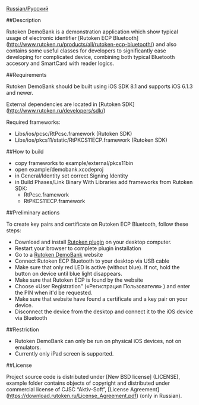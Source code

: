 [Russian/Русский](README_RUS.mdown) 

##Description

Rutoken DemoBank is a demonstration application which show typical usage of electronic identifier [Rutoken ECP Bluetooth] (http://www.rutoken.ru/products/all/rutoken-ecp-bluetooth/) and also contains some useful classes for developers to significantly ease developing for complicated device, combining both typical Bluetooth accesory and SmartCard with reader logics.

##Requirements

Rutoken DemoBank should be built using iOS SDK 8.1 and supports iOS 6.1.3 and newer.

External dependencies are located in [Rutoken SDK] (http://www.rutoken.ru/developers/sdk/) 

Required frameworks:
* Libs/ios/pcsc/RtPcsc.framework (Rutoken SDK)
* Libs/ios/pkcs11/static/RtPKCS11ECP.framework (Rutoken SDK)

##How to build
* copy frameworks to example/external/pkcs11bin
* open example/demobank.xcodeproj
* in General/Identity set correct Signing Identity
* in Build Phases/Link Binary With Libraries add frameworks from Rutoken SDK:
	- RtPcsc.framework
	- RtPKCS11ECP.framework

##Preliminary actions

To create key pairs and certificate on Rutoken ECP Bluetooth, follow these steps:

* Download and install [Rutoken plugin](http://www.rutoken.ru/products/all/rutoken-plugin/) on your desktop computer.
* Restart your browser to complete plugin installation
* Go to a [Rutoken DemoBank](http://demobank.rutoken.ru) website
* Connect Rutoken ECP Bluetooth to your desktop via USB cable
* Make sure that only red LED is active (without blue). If not, hold the button on device until blue light disappears.
* Make sure that Rutoken ECP is found by the website
* Choose «User Registration” («Регистрация Пользователя» ) and enter the PIN when it'd be requested.
* Make sure that website have found a certificate and a key pair on your device.
* Disconnect the device from the desktop and connect it to the iOS device via Bluetooth

##Restriction

* Rutoken DemoBank can only be run on physical iOS devices, not on emulators.
* Currently only iPad screen is supported.

##License

Project source code is  distributed under [New BSD license] (LICENSE),
example folder contains objects of copyright and distributed under commercial license of CJSC “Aktiv-Soft”, [License Agreement] (https://download.rutoken.ru/License_Agreement.pdf) (only in Russian).
